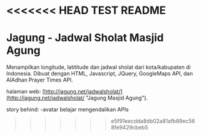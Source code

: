 <<<<<<< HEAD
TEST README
=======
# Jagung - Jadwal Sholat Masjid Agung
Menampilkan longitude, latititude dan jadwal sholat dari kota/kabupaten di Indonesia.
Dibuat dengan HTML, Javascript, JQuery, GoogleMaps API, dan AlAdhan Prayer Times API.

halaman web: [http://jagung.net/jadwalsholat/](http://jagung.net/jadwalsholat/ "Jagung Masjid Agung").

story behind:
-avatar belajar mengendalikan APIs
>>>>>>> e5f91eecdda8db02a81afb89ec568fe9429cbeb5

